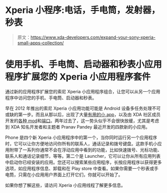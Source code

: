 # Xperia 小程序:电话，手电筒，发射器，秒表

> 原文：<https://www.xda-developers.com/expand-your-sony-xperia-small-apps-collection/>

# 使用手机、手电筒、启动器和秒表小应用程序扩展您的 Xperia 小应用程序套件

通过新的应用程序扩展您的索尼 Xperia 小应用程序组合，让您可以从另一个应用程序中访问您的手机、手电筒、启动器和秒表。

早在 2012 年推出的索尼 Xperia 小应用功能可能是 Android 设备多任务处理不可或缺的第一步。而且从那以后，出现了大量[有用的小 app](http://www.xda-developers.com/android/sony-xperia-system-monitor-small-app/)，以及由 XDA 社区成员开发的[各种 mod](http://www.xda-developers.com/android/run-multiple-small-apps-on-the-sony-xperia-t-and-tx/)和[端口](http://www.xda-developers.com/android/how-to-port-xperia-small-apps-to-non-stock-xperia-roms/)。两年过去了，这一势头似乎不会很快放缓，尤其是考虑到 XDA 知名开发者和主题者 Pranav Pandey 最近开发的四款新的小应用。

Phone 是四个新 Xperia 小应用程序中的第一个，当你同时运行另一个应用程序时，它可以让你方便地访问你所有的联系人，通话记录和拨号键盘。这款手机小应用附带了一系列你通常不会在浮动应用中看到的功能，比如快速拨号、光标功能、联系人和通话记录细节，等等。第二个是 Launcher，它可以让你从所有应用列表中启动你已经安装的应用。您还可以搜索某些应用程序，长按应用程序以获得更多选项，如应用程序信息、卸载和在 Play store 中查看。如果你需要一个秒表或手电筒，只需在小应用用户界面上打开它们，你就可以开始了。

如果你想了解这些，请访问 Xperia 小应用线程了解更多信息。
